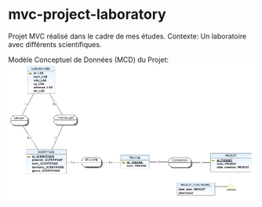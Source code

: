 # mvc-project-laboratory
Projet MVC réalisé dans le cadre de mes études. Contexte: Un laboratoire avec différents scientifiques.


Modèle Conceptuel de Données (MCD) du Projet:
![Alt text](MCD.png?raw=true "MCD")